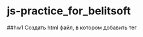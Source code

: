 # js-practice_for_belitsoft
##hw1
Создать html файл, в котором добавить тег <script>
В файле JS (путь к которому вы укажете в теге <script>), выполнить следующие задания и написать код : 
1) Вывести в алерт "Привет, это работа (Ваша Фамилия и Имя)"
2) Объявите переменные для : Названия нашей планеты, Своего возраста; задав им корректные имена, и выведите их в алерт
3) Объявить переменные своего имени, фамилии, возраста и вывести в алерт запись "Привет, меня зовут ИМЯ ФАМИЛИЯ, мне ВОЗРАСТ лет"
4) С помощью промпт узнайте имя проверяющего вашу работу, а потом выведите надпись "Мою работу проверяет ИМЯ"
5) Написать ответы на следующие вопросы (прямо в коде) и закомментировать их : 
   5.1) Чему будут равны переменные (a, b, c и d) в примере ниже?
let a = 1, b = 1;
let c = ++a; 
let d = b++;
   5.2) Чему будут равны переменные (a, b, x, у) после исполнения кода в примере ниже?
let a = 3;
let b = 2;
let x = 1 + (a += 2);
let у = 1 + (b *= 2);

##hw2
В файле JS выполнить следующие задания: 
1) Будем выводить чемпионов Англии по футболу, в зависимости от года (с 2011 по 2021) 
Через prompt получить год, в который хотим узнать чемпиона. При выводе добавить несколько условий: 
    1.1 Если год меньше 2011 - вывести надпись "Статистика еще не велась"
    1.2 Если год 2022 - "Сезон еще идет"
    1.3 Если год больше 2022 - "Все лучшее впереди!"
    1.4 Если год был введен корректно - работаем с командами. 
        1.4.1 Для годов 2015, 2017 вывести надпись - "Победитель ФК Челси"
                  для 2012, 2014, 2018, 2019, 2021 - "Победитель ФК Манчестер Сити"
                  для 2011, 2013 -  "Победитель ФК Манчестер Юнайтед"
                  для 2020 - "Победитель ФК Ливерпуль"
                  для 2016 - "Победитель ФК Лестер Сити"
Можно использовать конструкцию if..else, можно и условный оператор "?" + || (&&)

2) При помощи цикла for выведите нечётные числа от 7 до 15
        Как только дойдет до числа 12 - прервать цикл и вывести "12. Цикл прерван"

3) Перепишите на while  
for (let j = 0; j < 5; j++) { 
  alert( `number ${j}!` ); 
}
##hw3
1)   Завершите функцию howManyDays. Функция принимает 1 параметр --- месяц (означает месяц года). В разных месяцах разные дни (таблица 1). Функция возвращает число, указывающее, сколько дней в этом месяце. (здесь default можно не писать)

Таблица 1
month ---------------------------- days
1,3,5,7,8,10,12 ------------------- 31
4,6,9,11 -------------------------- 30
2 --------------------------------- 28

function howManyDays(month) {
  let days;
  switch (){
  }
  return days;
}

2) Напишите функцию max(a, b), которая возвращает большее из чисел a и b. (через тернарный оператор)

3) Напишите функцию pow(x, n), которая возвращает x в степени n. Иначе говоря, умножает x на себя n раз и возвращает результат. ( n > 0 )

4) Создать функцию, которая получает 2 числа, считает их произведение, и проверяет четное число или нечетное и выводит текст в consol.log
calcMultiplication(numOne, numTwo, addNum, evenNum)
addNum, evenNum - функции колбэки )
##hw4
1) Создайте функцию, которая рассчитает длину поезда
let train = {
     isLocomotive : true,
     locomotiveLength  : 25,
     locomotiveColor  : black, 
     isFreightCar  : false,
     freightСarLength  : 30,
     isCoachCar  : true,
     totalCoachCars : 9,
     coachLength  : 20,
 };
Длина поезда складывается из имеющихся вагонов и их количества )

2) Создайте объект своей любимой машины, у которой будут свойства 
(Марка, цвет, кол-во дверей, лошадиные силы, объем двигателя, механика\автомат) 
и клонируете этот объект в другой объект с помощью двух способов, которые мы разбирали )

3) В объекте книга вывести в консоль ключи, если значение имеет булевский тип данных
let book = {
     numberOfPages : 545,
     cover  : true,
     isTheAuthorAlive  : false, 
     isBestseller  : true,
     booksEditions  : 20000000,
 };
##hw5
1) function animal(obj){
  return ?
} 

Напишите код, который возвращает строку..

"This 
black cat has 4 legs"
..из объекта 
{name:"cat", legs:4, color:"black"}

2) Создайте функцию-конструктор Calculator, который создаёт объекты с тремя методами:
read() запрашивает два значения при помощи prompt и сохраняет их значение в свойствах объекта.
sum() возвращает сумму введённых свойств.
mul() возвращает произведение введённых свойств.
##hw6
1) Напишите функцию funcName( loremString ) , которая будет возвращать "true" если строка "loremString" содержит подстроки "lorem", "ipsum" и "amet"
*строку loremString я буду вводить вручную при вызове функции
** Учтите случайное нажатие на CapsLock и случайный пробел в начале ;)

2) Напишите функцию funcName(str), возвращающую строку str с заглавным первым символом.

3) Напишите функцию funcName(str, maxLength), которая будет проверять длину строки, и если длина превышает максимальное значение длины, сокращать до этого значения + "..."

4) let myLifeMotto = ["Я", "ничего", "не", "понимаю", "в", "JavaScript"]; 
Задание - сделать так, чтобы девиз стал правдивым

5) let harryPotterTeam = ["Albus", "Hermione", "Ronald", "Draco", "Neville"] 
Перебрать массив. Имена, содержащие подстроку "а", добавить в новый массив "teamA"; подстроку "H" в новый массив "teamH"

6) let arr = [6, 3, "ten", 12, true, "4"]
Получите и выведите в консоль сумму и произведение всех числовых значений данного массива

7) let numArr = [1, 3, 5, 7, 9]
Получить новый массив с квадратами этих чисел
##hw7
1) 
 [1, 2, 3, 4, 5] и ['Text', 'Audio', 'Video']. Объедините два массива в один
В полученном массиве измените порядок на обратный

2) let 
dumbledoresArmy  = [
   {age: 15, name: "Harry", wasThere: true},
   {age: 16, name: "Draco", wasThere: false},
   {age: 15, name: "Ronald", wasThere: true},
   {age: 17, name: "Luna", wasThere: true},
   {age: 16, name: "Crabbe", wasThere: false},
   {age: 16, name: "Hermione", wasThere: true},
   {age: 15, name: "Neville", wasThere: true},
 ];
2.1 Получите средний возраст всех участников(!) отряда 
2.2 Преобразовать только в массив имен

3) let arr = [14, 15, 1, -10, -8, 0, 12, -11];
3.1 Скопировать в переменную arrCopy и отсортировать массив в порядке возрастания
3.2 Отсортировать массив так, чтобы остались только отрицательные числа. Затем расположить их в порядке убывания 
3.3 Возвести в квадрат каждый элемент массива, затем расположить по возрастанию, а потом вывести все строкой 

4) let numbers = [44, 35, 76, 2, 65, 71, 3, 55, 76];
4.1 Вывести значения всех элементов массива и их индексы:
Индекс 0 - число 44
4.2 Вывести на экран максимальное число массива
4.3 Определить индекс максимального числа массива (или индексы, если число встречается более одного раза)

5) let students = [ 
{name: 'John', id: 123, marks : 9 }, 
{name: 'Kate', id: 101, marks : 5 }, 
{name: 'Olya', id: 200, marks : 7 }, 
{name: 'Dan', id: 115, marks : 10 }
]
1.1 Выведите масииив имен в верхнем регистре
2.1 Создайте массив, куда будут добавлены только оценки стедентов, а затем посчитайте их средний балл 

6) let arr = [1, 2, 3, 0, 12, 1, 3]
определить сколько первых элементов нужно сложить, чтобы сумма была больше 10